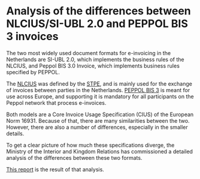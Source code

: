 # Analysis of the differences between NLCIUS/SI-UBL 2.0 and PEPPOL BIS 3 invoices

The two most widely used document formats for e-invoicing in the Netherlands are SI-UBL 2.0, which implements the business rules of the NLCIUS, and Peppol BIS 3.0 Invoice, which implements business rules specified by PEPPOL.

The [NLCIUS](https://stpe.semantic-treehouse.nl/#/Message_32_model/MessageModel_9c4ec625-b417-4914-868f-64b9f3b1ba24) was defined by the [STPE](https://stpe.nl), and is mainly used for the exchange of invoices between parties in the Netherlands. [PEPPOL BIS 3](https://docs.peppol.eu/poacc/billing/3.0/) is meant for use across Europe, and supporting it is mandatory for all participants on the Peppol network that process e-invoices.

Both models are a Core Invoice Usage Specification (CIUS) of the European Norm 16931. Because of that, there are many similarities between the two. However, there are also a number of differences, especially in the smaller details.

To get a clear picture of how much these specifications diverge, the Ministry of the Interior and Kingdom Relations has commissioned a detailed analysis of the differences between these two formats.

[This report](NLCIUS-PeppolBIS-Differences-1.1.pdf) is the result of that analysis.

